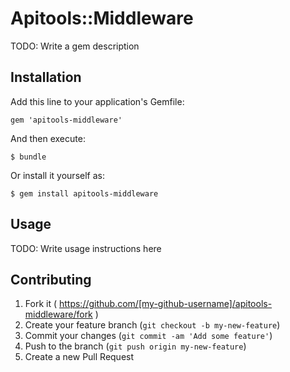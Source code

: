 # Apitools::Middleware

TODO: Write a gem description

## Installation

Add this line to your application's Gemfile:

    gem 'apitools-middleware'

And then execute:

    $ bundle

Or install it yourself as:

    $ gem install apitools-middleware

## Usage

TODO: Write usage instructions here

## Contributing

1. Fork it ( https://github.com/[my-github-username]/apitools-middleware/fork )
2. Create your feature branch (`git checkout -b my-new-feature`)
3. Commit your changes (`git commit -am 'Add some feature'`)
4. Push to the branch (`git push origin my-new-feature`)
5. Create a new Pull Request
